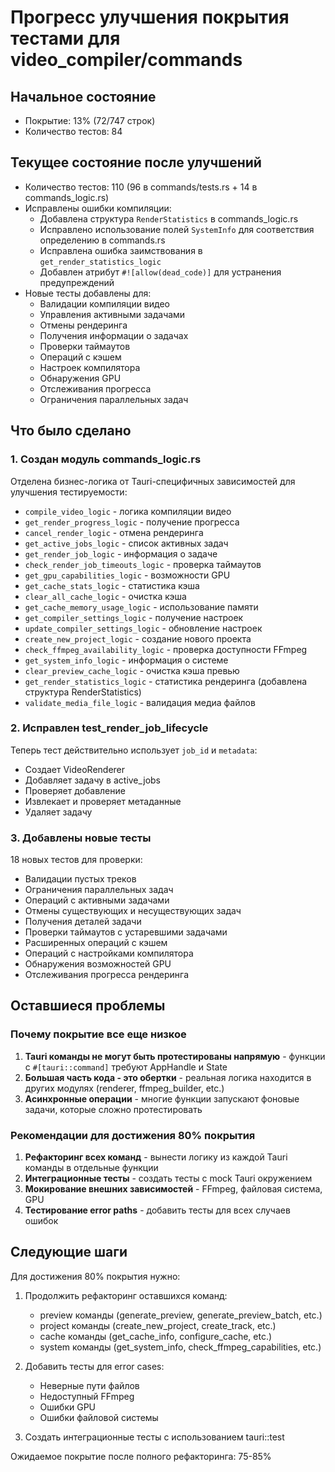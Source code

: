 # Прогресс улучшения покрытия тестами для video_compiler/commands

## Начальное состояние
- Покрытие: 13% (72/747 строк)
- Количество тестов: 84

## Текущее состояние после улучшений
- Количество тестов: 110 (96 в commands/tests.rs + 14 в commands_logic.rs)
- Исправлены ошибки компиляции:
  - Добавлена структура `RenderStatistics` в commands_logic.rs
  - Исправлено использование полей `SystemInfo` для соответствия определению в commands.rs
  - Исправлена ошибка заимствования в `get_render_statistics_logic`
  - Добавлен атрибут `#![allow(dead_code)]` для устранения предупреждений
- Новые тесты добавлены для:
  - Валидации компиляции видео
  - Управления активными задачами
  - Отмены рендеринга
  - Получения информации о задачах
  - Проверки таймаутов
  - Операций с кэшем
  - Настроек компилятора
  - Обнаружения GPU
  - Отслеживания прогресса
  - Ограничения параллельных задач

## Что было сделано

### 1. Создан модуль commands_logic.rs
Отделена бизнес-логика от Tauri-специфичных зависимостей для улучшения тестируемости:
- `compile_video_logic` - логика компиляции видео
- `get_render_progress_logic` - получение прогресса
- `cancel_render_logic` - отмена рендеринга
- `get_active_jobs_logic` - список активных задач
- `get_render_job_logic` - информация о задаче
- `check_render_job_timeouts_logic` - проверка таймаутов
- `get_gpu_capabilities_logic` - возможности GPU
- `get_cache_stats_logic` - статистика кэша
- `clear_all_cache_logic` - очистка кэша
- `get_cache_memory_usage_logic` - использование памяти
- `get_compiler_settings_logic` - получение настроек
- `update_compiler_settings_logic` - обновление настроек
- `create_new_project_logic` - создание нового проекта
- `check_ffmpeg_availability_logic` - проверка доступности FFmpeg
- `get_system_info_logic` - информация о системе
- `clear_preview_cache_logic` - очистка кэша превью
- `get_render_statistics_logic` - статистика рендеринга (добавлена структура RenderStatistics)
- `validate_media_file_logic` - валидация медиа файлов

### 2. Исправлен test_render_job_lifecycle
Теперь тест действительно использует `job_id` и `metadata`:
- Создает VideoRenderer
- Добавляет задачу в active_jobs
- Проверяет добавление
- Извлекает и проверяет метаданные
- Удаляет задачу

### 3. Добавлены новые тесты
18 новых тестов для проверки:
- Валидации пустых треков
- Ограничения параллельных задач
- Операций с активными задачами
- Отмены существующих и несуществующих задач
- Получения деталей задачи
- Проверки таймаутов с устаревшими задачами
- Расширенных операций с кэшем
- Операций с настройками компилятора
- Обнаружения возможностей GPU
- Отслеживания прогресса рендеринга

## Оставшиеся проблемы

### Почему покрытие все еще низкое
1. **Tauri команды не могут быть протестированы напрямую** - функции с `#[tauri::command]` требуют AppHandle и State
2. **Большая часть кода - это обертки** - реальная логика находится в других модулях (renderer, ffmpeg_builder, etc.)
3. **Асинхронные операции** - многие функции запускают фоновые задачи, которые сложно протестировать

### Рекомендации для достижения 80% покрытия

1. **Рефакторинг всех команд** - вынести логику из каждой Tauri команды в отдельные функции
2. **Интеграционные тесты** - создать тесты с mock Tauri окружением
3. **Мокирование внешних зависимостей** - FFmpeg, файловая система, GPU
4. **Тестирование error paths** - добавить тесты для всех случаев ошибок

## Следующие шаги

Для достижения 80% покрытия нужно:

1. Продолжить рефакторинг оставшихся команд:
   - preview команды (generate_preview, generate_preview_batch, etc.)
   - project команды (create_new_project, create_track, etc.)
   - cache команды (get_cache_info, configure_cache, etc.)
   - system команды (get_system_info, check_ffmpeg_capabilities, etc.)

2. Добавить тесты для error cases:
   - Неверные пути файлов
   - Недоступный FFmpeg
   - Ошибки GPU
   - Ошибки файловой системы

3. Создать интеграционные тесты с использованием tauri::test

Ожидаемое покрытие после полного рефакторинга: 75-85%